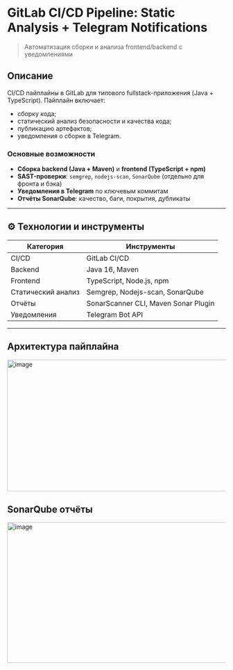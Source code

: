 # GitLab CI/CD Pipeline: Static Analysis + Telegram Notifications

> Автоматизация сборки и анализа frontend/backend с уведомлениями

## Описание 

CI/CD пайплайны в GitLab для типового fullstack-приложения (Java + TypeScript). 
Пайплайн включает:

- сборку кода;
- статический анализ безопасности и качества кода;
- публикацию артефактов;
- уведомления о сборке в Telegram.

###  Основные возможности

-  **Сборка backend (Java + Maven)** и **frontend (TypeScript + npm)**
-  **SAST-проверки**: `semgrep`, `nodejs-scan`, `SonarQube` (отдельно для фронта и бэка)
-  **Уведомления в Telegram** по ключевым коммитам
-  **Отчёты SonarQube**: качество, баги, покрытия, дубликаты

---

## ⚙️ Технологии и инструменты

| Категория     | Инструменты                                             |
|---------------|----------------------------------------------------------|
| CI/CD         | GitLab CI/CD                                             |
| Backend       | Java 16, Maven                                           |
| Frontend      | TypeScript, Node.js, npm                                 |
| Статический анализ | Semgrep, Nodejs-scan, SonarQube                     |
| Отчёты        | SonarScanner CLI, Maven Sonar Plugin                     |
| Уведомления   | Telegram Bot API                                         |

---

## Архитектура пайплайна

<img width="759" height="303" alt="image" src="https://github.com/user-attachments/assets/0b6b3f38-2a40-4f7e-b699-648e6a8498cc" />

## SonarQube отчёты

<img width="986" height="324" alt="image" src="https://github.com/user-attachments/assets/6e968ed9-c5ac-4c67-aa2f-caafde996556" />


